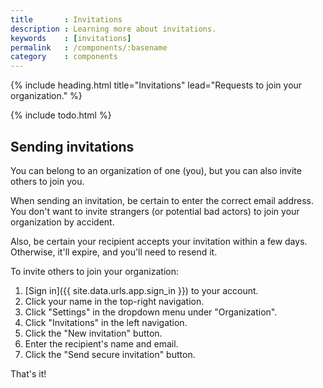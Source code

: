 ```yaml
---
title       : Invitations
description : Learning more about invitations.
keywords    : [invitations]
permalink   : /components/:basename
category    : components
---
```


{% include heading.html title="Invitations" lead="Requests to join your organization." %}

{% include todo.html %}

## Sending invitations

You can belong to an organization of one (you), but you can also invite others to join you.

When sending an invitation, be certain to enter the correct email address. You don't want to invite strangers (or potential bad actors) to join your organization by accident.

Also, be certain your recipient accepts your invitation within a few days. Otherwise, it'll expire, and you'll need to resend it.

To invite others to join your organization:

1. [Sign in]({{ site.data.urls.app.sign_in }}) to your account.
1. Click your name in the top-right navigation.
1. Click "Settings" in the dropdown menu under "Organization".
1. Click "Invitations" in the left navigation.
1. Click the "New invitation" button.
1. Enter the recipient's name and email.
1. Click the "Send secure invitation" button.

That's it!

